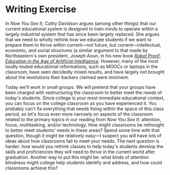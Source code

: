 # Writing Exercise

In *Now You See It*, Cathy Davidson argues (among other things) that our current educational system is designed to train minds to operate within a largely industrial system that has since been largely replaced. She argues that we need to wholly rethink how we educate students if we want to prepare them to thrive within current—not future, but current—intellectual, economic, and social structures (a similar argument to that made by Northeastern's own president, Joseph Aoun, in his new book [*Robot Proof: Education in the Age of Artificial Intelligence*](https://www.amazon.com/Robot-Proof-Higher-Education-Artificial-Intelligence/dp/0262037289/ref=asap_bc?ie=UTF8). However, many of the most loudly touted educational reformations, such as MOOCs or laptops in the classroom, have seen decidedly mixed results, and have largely not brought about the revolutions their backers claimed were imminent. 

Today we'll work in small groups. We will pretend that your groups have been charged with restructuring the classroom to better meet the needs of today's students. Since college is your most immediate educational context, you can focus on the college classroom as you have experienced it. You probably can't fix everything that needs fixing within the space of this class period, so let's focus even more narrowly on aspects of the classroom related to the primary topics in our reading from *Now You See It*: attention, focus, multitasking, and/or technology. How might classrooms be rethought to better meet students' needs in these areas? Spend some time with that question, though it might be relatively easy—I suspect you will have lots of ideas about how classrooms fail to meet your needs. The next question is harder: how would you rethink classes to help today's students develop the skills and proficiencies they will need to thrive in the current world after graduation. Another way to put this might be: what kinds of attention blindness might college help students identify and address, and how could classrooms achieve this?